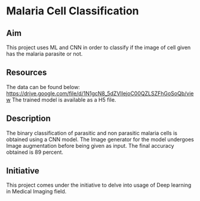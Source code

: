 # Malaria Cell Classification

## Aim
This project uses ML and CNN in order to classify if the image of cell given has the malaria parasite or not.

## Resources
The data can be found below:
https://drive.google.com/file/d/1N1gcN8_5dZVlIejoC00QZLSZFhGoSoQb/view
The trained model is available as a H5 file.

## Description 
The binary classification of parasitic and non parasitic malaria cells is obtained using a CNN model. The Image generator for the model undergoes Image augmentation before being given as input. The final accuracy obtained is 89 percent.

## Initiative
This project comes under the initiative to delve into usage of Deep learning in Medical Imaging field.
